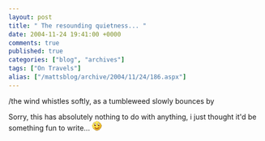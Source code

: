 ```yaml
---
layout: post
title: " The resounding quietness... "
date: 2004-11-24 19:41:00 +0000
comments: true
published: true
categories: ["blog", "archives"]
tags: ["On Travels"]
alias: ["/mattsblog/archive/2004/11/24/186.aspx"]
---
```

<!-- more -->

<P>/the wind whistles softly, as a tumbleweed slowly bounces by</P>
 <P>Sorry, this has absolutely nothing to do with anything, i just thought it'd be something fun to write... <IMG alt=":)" class="emoticon" src="/images/emotions/emotion-1.gif"></P>
